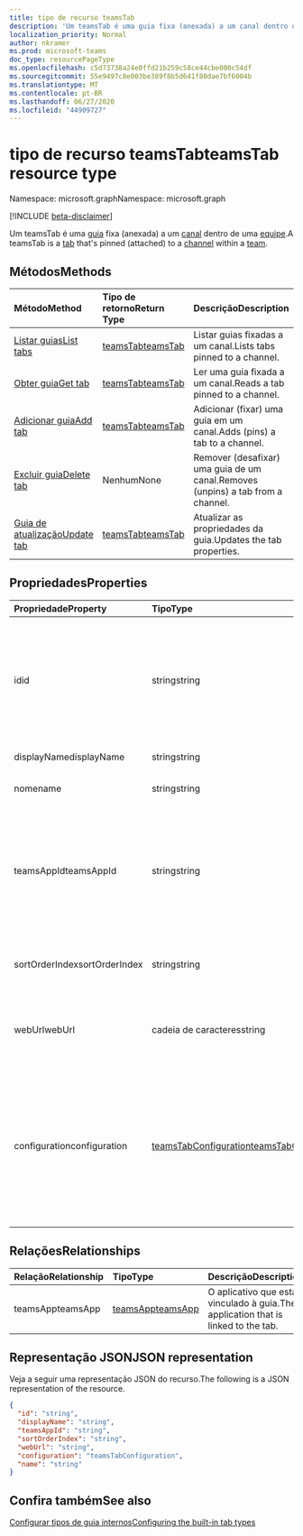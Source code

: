 ```yaml
---
title: tipo de recurso teamsTab
description: 'Um teamsTab é uma guia fixa (anexada) a um canal dentro de uma equipe. '
localization_priority: Normal
author: nkramer
ms.prod: microsoft-teams
doc_type: resourcePageType
ms.openlocfilehash: c5d73738a24e0ffd21b259c58ce44cbe000c54df
ms.sourcegitcommit: 55e9497c8e003be389f8b5d641f80dae7bf6004b
ms.translationtype: MT
ms.contentlocale: pt-BR
ms.lasthandoff: 06/27/2020
ms.locfileid: "44909727"
---
```

# <a name="teamstab-resource-type"></a><span data-ttu-id="4643f-103">tipo de recurso teamsTab</span><span class="sxs-lookup"><span data-stu-id="4643f-103">teamsTab resource type</span></span>

<span data-ttu-id="4643f-104">Namespace: microsoft.graph</span><span class="sxs-lookup"><span data-stu-id="4643f-104">Namespace: microsoft.graph</span></span>

[!INCLUDE [beta-disclaimer](../../includes/beta-disclaimer.md)]

<span data-ttu-id="4643f-105">Um teamsTab é uma [guia](../resources/teamstab.md) fixa (anexada) a um [canal](channel.md) dentro de uma [equipe](team.md).</span><span class="sxs-lookup"><span data-stu-id="4643f-105">A teamsTab is a [tab](../resources/teamstab.md) that's pinned (attached) to a [channel](channel.md) within a [team](team.md).</span></span> 

## <a name="methods"></a><span data-ttu-id="4643f-106">Métodos</span><span class="sxs-lookup"><span data-stu-id="4643f-106">Methods</span></span>

| <span data-ttu-id="4643f-107">Método</span><span class="sxs-lookup"><span data-stu-id="4643f-107">Method</span></span>       | <span data-ttu-id="4643f-108">Tipo de retorno</span><span class="sxs-lookup"><span data-stu-id="4643f-108">Return Type</span></span>  |<span data-ttu-id="4643f-109">Descrição</span><span class="sxs-lookup"><span data-stu-id="4643f-109">Description</span></span>|
|:---------------|:--------|:----------|
|[<span data-ttu-id="4643f-110">Listar guias</span><span class="sxs-lookup"><span data-stu-id="4643f-110">List tabs</span></span>](../api/teamstab-list.md) | [<span data-ttu-id="4643f-111">teamsTab</span><span class="sxs-lookup"><span data-stu-id="4643f-111">teamsTab</span></span>](teamstab.md) | <span data-ttu-id="4643f-112">Listar guias fixadas a um canal.</span><span class="sxs-lookup"><span data-stu-id="4643f-112">Lists tabs pinned to a channel.</span></span>|
|[<span data-ttu-id="4643f-113">Obter guia</span><span class="sxs-lookup"><span data-stu-id="4643f-113">Get tab</span></span>](../api/teamstab-get.md) | [<span data-ttu-id="4643f-114">teamsTab</span><span class="sxs-lookup"><span data-stu-id="4643f-114">teamsTab</span></span>](teamstab.md) | <span data-ttu-id="4643f-115">Ler uma guia fixada a um canal.</span><span class="sxs-lookup"><span data-stu-id="4643f-115">Reads a tab pinned to a channel.</span></span>|
|[<span data-ttu-id="4643f-116">Adicionar guia</span><span class="sxs-lookup"><span data-stu-id="4643f-116">Add tab</span></span>](../api/teamstab-add.md) | [<span data-ttu-id="4643f-117">teamsTab</span><span class="sxs-lookup"><span data-stu-id="4643f-117">teamsTab</span></span>](teamstab.md) | <span data-ttu-id="4643f-118">Adicionar (fixar) uma guia em um canal.</span><span class="sxs-lookup"><span data-stu-id="4643f-118">Adds (pins) a tab to a channel.</span></span>|
|[<span data-ttu-id="4643f-119">Excluir guia</span><span class="sxs-lookup"><span data-stu-id="4643f-119">Delete tab</span></span>](../api/teamstab-delete.md) | <span data-ttu-id="4643f-120">Nenhum</span><span class="sxs-lookup"><span data-stu-id="4643f-120">None</span></span> | <span data-ttu-id="4643f-121">Remover (desafixar) uma guia de um canal.</span><span class="sxs-lookup"><span data-stu-id="4643f-121">Removes (unpins) a tab from a channel.</span></span>|
|[<span data-ttu-id="4643f-122">Guia de atualização</span><span class="sxs-lookup"><span data-stu-id="4643f-122">Update tab</span></span>](../api/teamstab-update.md) | [<span data-ttu-id="4643f-123">teamsTab</span><span class="sxs-lookup"><span data-stu-id="4643f-123">teamsTab</span></span>](teamstab.md) | <span data-ttu-id="4643f-124">Atualizar as propriedades da guia.</span><span class="sxs-lookup"><span data-stu-id="4643f-124">Updates the tab properties.</span></span>|


## <a name="properties"></a><span data-ttu-id="4643f-125">Propriedades</span><span class="sxs-lookup"><span data-stu-id="4643f-125">Properties</span></span>

|<span data-ttu-id="4643f-126">Propriedade</span><span class="sxs-lookup"><span data-stu-id="4643f-126">Property</span></span>|<span data-ttu-id="4643f-127">Tipo</span><span class="sxs-lookup"><span data-stu-id="4643f-127">Type</span></span>|<span data-ttu-id="4643f-128">Descrição</span><span class="sxs-lookup"><span data-stu-id="4643f-128">Description</span></span>|
|:---------------|:--------|:----------|
|  <span data-ttu-id="4643f-129">id</span><span class="sxs-lookup"><span data-stu-id="4643f-129">id</span></span>              |   <span data-ttu-id="4643f-130">string</span><span class="sxs-lookup"><span data-stu-id="4643f-130">string</span></span>                  |  <span data-ttu-id="4643f-131">Identificador que identifica exclusivamente uma instância específica de uma guia de canal. somente leitura.</span><span class="sxs-lookup"><span data-stu-id="4643f-131">Identifier that uniquely identifies a specific instance of a channel tab. Read only.</span></span>     |
|  <span data-ttu-id="4643f-132">displayName</span><span class="sxs-lookup"><span data-stu-id="4643f-132">displayName</span></span>            |   <span data-ttu-id="4643f-133">string</span><span class="sxs-lookup"><span data-stu-id="4643f-133">string</span></span>                  |  <span data-ttu-id="4643f-134">Nome da guia.</span><span class="sxs-lookup"><span data-stu-id="4643f-134">Name of the tab.</span></span>     |
|  <span data-ttu-id="4643f-135">nome</span><span class="sxs-lookup"><span data-stu-id="4643f-135">name</span></span>            |   <span data-ttu-id="4643f-136">string</span><span class="sxs-lookup"><span data-stu-id="4643f-136">string</span></span>                  |  <span data-ttu-id="4643f-137">Preterido Nome da guia.</span><span class="sxs-lookup"><span data-stu-id="4643f-137">(Deprecated) Name of the tab.</span></span>     |
|  <span data-ttu-id="4643f-138">teamsAppId</span><span class="sxs-lookup"><span data-stu-id="4643f-138">teamsAppId</span></span>           |   <span data-ttu-id="4643f-139">string</span><span class="sxs-lookup"><span data-stu-id="4643f-139">string</span></span>             |  <span data-ttu-id="4643f-140">Identificador de definição de aplicativo da guia. Este valor não pode ser alterado após a criação de tabulação.</span><span class="sxs-lookup"><span data-stu-id="4643f-140">App definition identifier of the tab. This value cannot be changed after tab creation.</span></span>     |
|  <span data-ttu-id="4643f-141">sortOrderIndex</span><span class="sxs-lookup"><span data-stu-id="4643f-141">sortOrderIndex</span></span>  |   <span data-ttu-id="4643f-142">string</span><span class="sxs-lookup"><span data-stu-id="4643f-142">string</span></span>                  |  <span data-ttu-id="4643f-143">Índice da ordem usada para classificar as guias.</span><span class="sxs-lookup"><span data-stu-id="4643f-143">Index of the order used for sorting tabs.</span></span>     |
|  <span data-ttu-id="4643f-144">webUrl</span><span class="sxs-lookup"><span data-stu-id="4643f-144">webUrl</span></span>          |   <span data-ttu-id="4643f-145">cadeia de caracteres</span><span class="sxs-lookup"><span data-stu-id="4643f-145">string</span></span>                  |  <span data-ttu-id="4643f-146">URL de link profundo da instância de guia.</span><span class="sxs-lookup"><span data-stu-id="4643f-146">Deep link URL of the tab instance.</span></span> <span data-ttu-id="4643f-147">Somente leitura.</span><span class="sxs-lookup"><span data-stu-id="4643f-147">Read only.</span></span>     |
|  <span data-ttu-id="4643f-148">configuration</span><span class="sxs-lookup"><span data-stu-id="4643f-148">configuration</span></span>        |   [<span data-ttu-id="4643f-149">teamsTabConfiguration</span><span class="sxs-lookup"><span data-stu-id="4643f-149">teamsTabConfiguration</span></span>](teamstabconfiguration.md) |  <span data-ttu-id="4643f-150">Contêiner para configurações personalizadas aplicadas a uma guia. A guia é considerada configurada somente quando essa propriedade é definida.</span><span class="sxs-lookup"><span data-stu-id="4643f-150">Container for custom settings applied to a tab. The tab is considered configured only once this property is set.</span></span>     |

## <a name="relationships"></a><span data-ttu-id="4643f-151">Relações</span><span class="sxs-lookup"><span data-stu-id="4643f-151">Relationships</span></span>

| <span data-ttu-id="4643f-152">Relação</span><span class="sxs-lookup"><span data-stu-id="4643f-152">Relationship</span></span> | <span data-ttu-id="4643f-153">Tipo</span><span class="sxs-lookup"><span data-stu-id="4643f-153">Type</span></span>   | <span data-ttu-id="4643f-154">Descrição</span><span class="sxs-lookup"><span data-stu-id="4643f-154">Description</span></span> |
|:---------------|:--------|:----------|
|<span data-ttu-id="4643f-155">teamsApp</span><span class="sxs-lookup"><span data-stu-id="4643f-155">teamsApp</span></span>|[<span data-ttu-id="4643f-156">teamsApp</span><span class="sxs-lookup"><span data-stu-id="4643f-156">teamsApp</span></span>](teamsapp.md) | <span data-ttu-id="4643f-157">O aplicativo que está vinculado à guia.</span><span class="sxs-lookup"><span data-stu-id="4643f-157">The application that is linked to the tab.</span></span> |

## <a name="json-representation"></a><span data-ttu-id="4643f-158">Representação JSON</span><span class="sxs-lookup"><span data-stu-id="4643f-158">JSON representation</span></span>

<span data-ttu-id="4643f-159">Veja a seguir uma representação JSON do recurso.</span><span class="sxs-lookup"><span data-stu-id="4643f-159">The following is a JSON representation of the resource.</span></span>


<!-- {
  "blockType": "resource",
  "baseType": "microsoft.graph.entity",
  "@odata.type": "microsoft.graph.teamsTab"
}-->

```json
{
  "id": "string",
  "displayName": "string",
  "teamsAppId": "string",
  "sortOrderIndex": "string",
  "webUrl": "string",
  "configuration": "teamsTabConfiguration",
  "name": "string"
}
```

<!-- uuid: 8fcb5dbc-d5aa-4681-8e31-b001d5168d79
2015-10-25 14:57:30 UTC -->
<!--
{
  "type": "#page.annotation",
  "description": "teamsTab resource",
  "keywords": "",
  "section": "documentation",
  "tocPath": "",
  "suppressions": []
}
-->

## <a name="see-also"></a><span data-ttu-id="4643f-160">Confira também</span><span class="sxs-lookup"><span data-stu-id="4643f-160">See also</span></span>

[<span data-ttu-id="4643f-161">Configurar tipos de guia internos</span><span class="sxs-lookup"><span data-stu-id="4643f-161">Configuring the built-in tab types</span></span>](/graph/teams-configuring-builtin-tabs)
